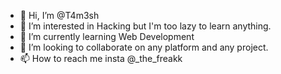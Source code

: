 - 👋 Hi, I’m @T4m3sh
- 👀 I’m interested in Hacking but I'm too lazy to learn anything.
- 🌱 I’m currently learning Web Development
- 💞️ I’m looking to collaborate on any platform and any project.
- 📫 How to reach me insta @_the_freakk

<!---
T4m3sh/T4m3sh is a ✨ special ✨ repository because its `README.md` (this file) appears on your GitHub profile.
You can click the Preview link to take a look at your changes.
--->
